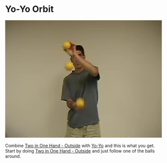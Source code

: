 # Yo-Yo Orbit

![Yo-YoOrbit](/site/videos/poster/yo-yoorbit.jpg)

Combine [Two in One Hand - Outside](twoinonehand-outside.md) with [Yo-Yo](yo-yo.md) and this is what you get. Start by doing
 [Two in One Hand - Outside](twoinonehand-outside.md) and just follow one of the balls around.

